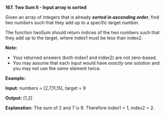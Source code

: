 **167. Two Sum II - Input array is sorted**

Given an array of integers that is already **_sorted in ascending order_**, find two numbers such that they add up to a specific target number.

The function twoSum should return indices of the two numbers such that they add up to the target, where index1 must be less than index2.

**Note:**

- Your returned answers (both index1 and index2) are not zero-based.
- You may assume that each input would have _exactly_ one solution and you may not use the _same_ element twice.

**Example:**

**Input:** numbers = [2,7,11,15], target = 9

**Output:** [1,2]

**Explanation:** The sum of 2 and 7 is 9. Therefore index1 = 1, index2 = 2.
